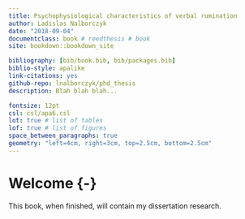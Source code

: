 ```yaml
--- 
title: Psychophysiological characteristics of verbal rumination
author: Ladislas Nalborczyk
date: "2018-09-04"
documentclass: book # reedthesis # book
site: bookdown::bookdown_site

bibliography: [bib/book.bib, bib/packages.bib]
biblio-style: apalike
link-citations: yes
github-repo: lnalborczyk/phd_thesis
description: Blah blah blah...

fontsize: 12pt
csl: csl/apa6.csl
lot: true # list of tables
lof: true # list of figures
space_between_paragraphs: true
geometry: "left=4cm, right=3cm, top=2.5cm, bottom=2.5cm"
---
```


# Welcome {-}

This book, when finished, will contain my dissertation research.


